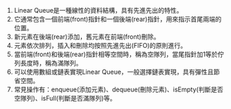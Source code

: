 

1. Linear Queue是一種線性的資料結構，具有先進先出的特性。
2. 它通常包含一個前端(front)指針和一個後端(rear)指針，用來指示首尾兩端的位置。
3. 新元素在後端(rear)添加，舊元素在前端(front)刪除。
4. 元素依次排列，插入和刪除均按照先進先出(FIFO)的原則進行。
5. 當前端(front)和後端(rear)指針相等空間時，稱為空隊列，當尾指針加1等於佇列長度時，稱為滿隊列。
6. 可以使用數組或鏈表實現Linear Queue，一般選擇鏈表實現，具有彈性且節省空間。
7. 常見操作有：enqueue(添加元素)、dequeue(刪除元素)、isEmpty(判斷是否空隊列)、isFull(判斷是否滿隊列)等。